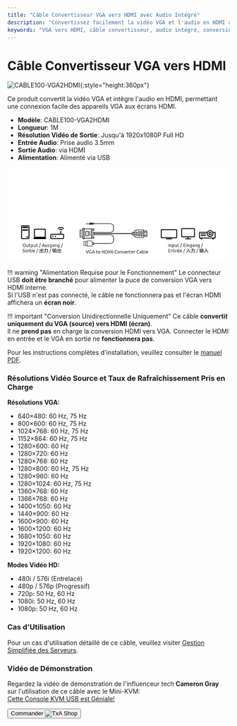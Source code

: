 ```yaml
---
title: "Câble Convertisseur VGA vers HDMI avec Audio Intégré"
description: "Convertissez facilement la vidéo VGA et l'audio en HDMI avec notre câble convertisseur, parfait pour connecter les anciens appareils aux écrans modernes."
keywords: "VGA vers HDMI, câble convertisseur, audio intégré, conversion vidéo"
---
```


# Câble Convertisseur VGA vers HDMI

![CABLE100-VGA2HDMI](https://assets.openterface.com/images/product/part/CABLE100-VGA2HDMI-1.jpg){:style="height:360px"}

Ce produit convertit la vidéo VGA et intègre l'audio en HDMI, permettant une connexion facile des appareils VGA aux écrans HDMI.

-   **Modèle**: CABLE100-VGA2HDMI
-   **Longueur**: 1M
-   **Résolution Vidéo de Sortie**: Jusqu'à 1920x1080P Full HD
-   **Entrée Audio**: Prise audio 3.5mm
-   **Sortie Audio**: via HDMI
-   **Alimentation**: Alimenté via USB

![VGA to HDMI Cable Dark](vga2hdmi-connect-dark.svg#only-dark)
![VGA to HDMI Cable Light](vga2hdmi-connect-light.svg#only-light)

!!! warning "Alimentation Requise pour le Fonctionnement"
    Le connecteur USB **doit être branché** pour alimenter la puce de conversion VGA vers HDMI interne.  
    Si l'USB n'est pas connecté, le câble ne fonctionnera pas et l'écran HDMI affichera un **écran noir**.

!!! important "Conversion Unidirectionnelle Uniquement"
    Ce câble **convertit uniquement du VGA (source) vers HDMI (écran)**.  
    Il ne **prend pas** en charge la conversion HDMI vers VGA. Connecter le HDMI en entrée et le VGA en sortie ne **fonctionnera pas**.

Pour les instructions complètes d'installation, veuillez consulter le [manuel PDF](https://github.com/TechxArtisanStudio/Openterface/blob/main/product-printed-materials/vga2hdmi-manual-300-100-2040928.pdf).

### Résolutions Vidéo Source et Taux de Rafraîchissement Pris en Charge

**Résolutions VGA:**

-   640×480: 60 Hz, 75 Hz
-   800×600: 60 Hz, 75 Hz
-   1024×768: 60 Hz, 75 Hz
-   1152×864: 60 Hz, 75 Hz
-   1280×600: 60 Hz
-   1280×720: 60 Hz
-   1280×768: 60 Hz
-   1280×800: 60 Hz, 75 Hz
-   1280×960: 60 Hz
-   1280×1024: 60 Hz, 75 Hz
-   1360×768: 60 Hz
-   1366×768: 60 Hz
-   1400×1050: 60 Hz
-   1440×900: 60 Hz
-   1600×900: 60 Hz
-   1600×1200: 60 Hz
-   1680×1050: 60 Hz
-   1920×1080: 60 Hz
-   1920×1200: 60 Hz

**Modes Vidéo HD:**

-   480i / 576i (Entrelacé)
-   480p / 576p (Progressif)
-   720p: 50 Hz, 60 Hz
-   1080i: 50 Hz, 60 Hz
-   1080p: 50 Hz, 60 Hz

### Cas d'Utilisation

Pour un cas d'utilisation détaillé de ce câble, veuillez visiter [Gestion Simplifiée des Serveurs](/use-cases/#streamlined-server-management).

### Vidéo de Démonstration

Regardez la vidéo de démonstration de l'influenceur tech **Cameron Gray** sur l'utilisation de ce câble avec le Mini-KVM:  
[Cette Console KVM USB est Géniale!](https://youtu.be/xAEQpWyfY-c?si=auB5NtqHVw2C7iIK&t=1693)

<button class="md-button" onclick="window.location.href='https://shop.techxartisan.com/products/vga-to-hdmi-converter-cable'"> Commander <img src="/images/trademark/txa.svg" alt="TxA Shop" style="vertical-align: middle; height: 20px;"></button>
